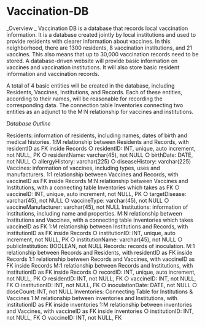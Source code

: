 # Vaccination-DB

_Overview
_
Vaccination DB is a database that records local vaccination information. It is a database created jointly by local institutions and used to provide residents with clearer information about vaccines. In this neighborhood, there are 1300 residents, 8 vaccination institutions, and 21 vaccines. This also means that up to 30,000 vaccination records need to be stored. A database-driven website will provide basic information on vaccines and vaccination institutions. It will also store basic resident information and vaccination records.

A total of 4 basic entities will be created in the database, including Residents, Vaccines, Institutions, and Records. Each of these entities, according to their names, will be reasonable for recording the corresponding data. The connection table Inventories connecting two entities as an adjunct to the M:N relationship for vaccines and institutions.

_Database Outline_

Residents: information of residents, including names, dates of birth and medical histories. 1:M relationship between Residents and Records, with residentID as FK inside Records
○ residentID: INT, unique, auto increment, not NULL, PK
○ residentName: varchar(45), not NULL
○ birthDate: DATE, not NULL
○ allergyHistory: varchar(225)
○ diseaseHistory: varchar(225)
Vaccines: information of vaccines, including types, uses and manufacturers.
1:1 relationship between Vaccines and Records, with vaccineID as FK inside Records
M:N relationship between Vaccines and Institutions, with a connecting table Inventories which takes as FK
○ vaccineID: INT, unique, auto increment, not NULL, PK
○ targetDisease: varchar(45), not NULL
○ vaccineType: varchar(45), not NULL
○ vaccineManufacturer: varchar(45), not NULL
Institutions: information of institutions, including name and properties.
M:N relationship between Institutions and Vaccines, with a connecting table Inventories which takes vaccineID as FK
1:M relationship between Institutions and Records, with institutionID as FK inside Records
○ institutionID: INT, unique, auto increment, not NULL, PK
○ institutionName: varchar(45), not NULL
○ publicInstitution: BOOLEAN, not NULL
Records: records of inoculation.
M:1 relationship between Records and Residents, with residentID as FK inside Records 1:1 relationship between Records and Vaccines, with vaccineID as FK inside Records
M:1 relationship between Records and Institutions, with institutionID as FK inside Records
○ recordID: INT, unique, auto increment, not NULL, PK
○ residentID: INT, not NULL, FK
○ vaccineID: INT, not NULL, FK
○ institutionID: INT, not NULL, FK
○ inoculationDate: DATE, not NULL
○ doseCount: INT, not NULL
Inventories: Connecting Table for Institutions & Vaccines
1:M relationship between inventories and Institutions, with institutionID as FK inside inventories 1:M relationship between inventories and Vaccines, with vaccineID as FK inside inventories
○ institutionID: INT, not NULL, FK
○ vaccineID: INT, not NULL, FK
